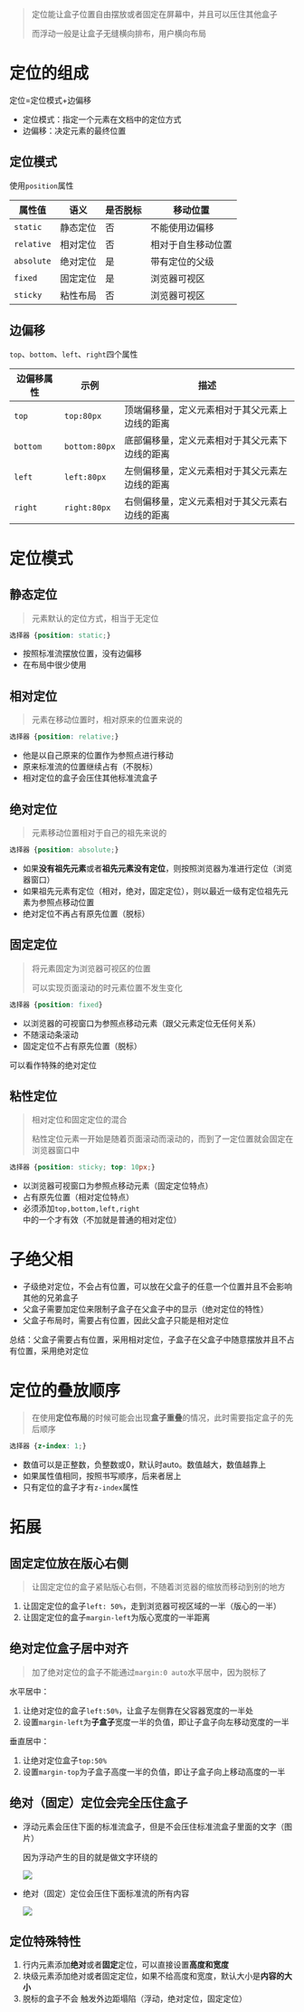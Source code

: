 > 定位能让盒子位置自由摆放或者固定在屏幕中，并且可以压住其他盒子
>
> 而浮动一般是让盒子无缝横向排布，用户横向布局

# 定位的组成

定位=定位模式+边偏移

- 定位模式：指定一个元素在文档中的定位方式
- 边偏移：决定元素的最终位置

## 定位模式

使用`position`属性

| 属性值     | 语义     | 是否脱标 | 移动位置           |
| ---------- | -------- | -------- | ------------------ |
| `static`   | 静态定位 | 否       | 不能使用边偏移     |
| `relative` | 相对定位 | 否       | 相对于自生移动位置 |
| `absolute` | 绝对定位 | 是       | 带有定位的父级     |
| `fixed`    | 固定定位 | 是       | 浏览器可视区       |
| `sticky`   | 粘性布局 | 否       | 浏览器可视区       |

## 边偏移

`top`、`bottom`、`left`、`right`四个属性

| 边偏移属性 | 示例          | 描述                                           |
| ---------- | ------------- | ---------------------------------------------- |
| `top`      | `top:80px`    | 顶端偏移量，定义元素相对于其父元素上边线的距离 |
| `bottom`   | `bottom:80px` | 底部偏移量，定义元素相对于其父元素下边线的距离 |
| `left`     | `left:80px`   | 左侧偏移量，定义元素相对于其父元素左边线的距离 |
| `right`    | `right:80px`  | 右侧偏移量，定义元素相对于其父元素右边线的距离 |

# 定位模式

## 静态定位

> 元素默认的定位方式，相当于无定位

```css
选择器 {position: static;}
```

- 按照标准流摆放位置，没有边偏移
- 在布局中很少使用

## 相对定位

> 元素在移动位置时，相对原来的位置来说的

```css
选择器 {position: relative;}
```

- 他是以自己原来的位置作为参照点进行移动
- 原来标准流的位置继续占有（不脱标）
- 相对定位的盒子会压住其他标准流盒子

## 绝对定位

> 元素移动位置相对于自己的祖先来说的

```css
选择器 {position: absolute;}
```

- 如果**没有祖先元素**或者**祖先元素没有定位**，则按照浏览器为准进行定位（浏览器窗口）
- 如果祖先元素有定位（相对，绝对，固定定位），则以最近一级有定位祖先元素为参照点移动位置
- 绝对定位不再占有原先位置（脱标）

## 固定定位

> 将元素固定为浏览器可视区的位置
>
> 可以实现页面滚动的时元素位置不发生变化

```css
选择器 {position: fixed}
```

- 以浏览器的可视窗口为参照点移动元素（跟父元素定位无任何关系）
- 不随滚动条滚动
- 固定定位不占有原先位置（脱标）

可以看作特殊的绝对定位

## 粘性定位

> 相对定位和固定定位的混合
>
> 粘性定位元素一开始是随着页面滚动而滚动的，而到了一定位置就会固定在浏览器窗口中

```css
选择器 {position: sticky; top: 10px;}
```

- 以浏览器可视窗口为参照点移动元素（固定定位特点）
- 占有原先位置（相对定位特点）
- 必须添加`top,bottom,left,right`中的一个才有效（不加就是普通的相对定位）

# 子绝父相

- 子级绝对定位，不会占有位置，可以放在父盒子的任意一个位置并且不会影响其他的兄弟盒子
- 父盒子需要加定位来限制子盒子在父盒子中的显示（绝对定位的特性）
- 父盒子布局时，需要占有位置，因此父盒子只能是相对定位

总结：父盒子需要占有位置，采用相对定位，子盒子在父盒子中随意摆放并且不占有位置，采用绝对定位

# 定位的叠放顺序

> 在使用**定位布局**的时候可能会出现**盒子重叠**的情况，此时需要指定盒子的先后顺序

```css
选择器 {z-index: 1;}
```

- 数值可以是正整数，负整数或0，默认时auto。数值越大，数值越靠上
- 如果属性值相同，按照书写顺序，后来者居上
- 只有定位的盒子才有`z-index`属性

# 拓展

## 固定定位放在版心右侧

> 让固定定位的盒子紧贴版心右侧，不随着浏览器的缩放而移动到别的地方

1. 让固定定位的盒子`left: 50%`，走到浏览器可视区域的一半（版心的一半）
2. 让固定定位的盒子`margin-left`为版心宽度的一半距离

## 绝对定位盒子居中对齐

> 加了绝对定位的盒子不能通过`margin:0 auto`水平居中，因为脱标了

水平居中：

1. 让绝对定位的盒子`left:50%`，让盒子左侧靠在父容器宽度的一半处
2. 设置`margin-left`为**子盒子**宽度一半的负值，即让子盒子向左移动宽度的一半

垂直居中：

1. 让绝对定位盒子`top:50%`
2. 设置`margin-top`为子盒子高度一半的负值，即让子盒子向上移动高度的一半

## 绝对（固定）定位会完全压住盒子

- 浮动元素会压住下面的标准流盒子，但是不会压住标准流盒子里面的文字（图片）

  因为浮动产生的目的就是做文字环绕的

  ![](https://raw.githubusercontent.com/MrWater233/PictureHost/master/20200716131246.png)

- 绝对（固定）定位会压住下面标准流的所有内容

  ![](https://raw.githubusercontent.com/MrWater233/PictureHost/master/20200716131351.png)

## 定位特殊特性

1. 行内元素添加**绝对**或者**固定**定位，可以直接设置**高度和宽度**
2. 块级元素添加绝对或者固定定位，如果不给高度和宽度，默认大小是**内容的大小**
3. 脱标的盒子不会 触发外边距塌陷（浮动，绝对定位，固定定位）